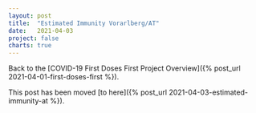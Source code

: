 ```yaml
---
layout: post
title:  "Estimated Immunity Vorarlberg/AT"
date:   2021-04-03
project: false
charts: true
---
```


Back to the [COVID-19 First Doses First Project Overview]({% post_url 2021-04-01-first-doses-first %}).

This post has been moved [to here]({% post_url 2021-04-03-estimated-immunity-at %}).
